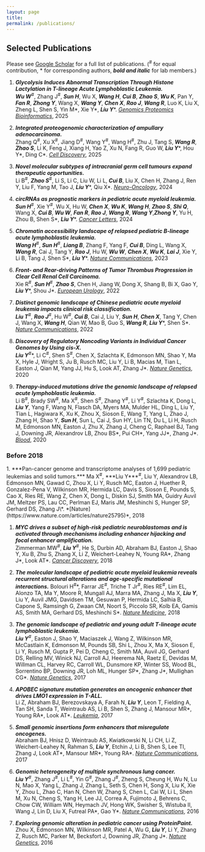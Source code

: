 ```yaml
---
layout: page
title: 
permalink: /publications/
---
```

<h2>Selected Publications</h2>

Please see [Google Scholar](https://scholar.google.com/citations?user=rWZM404AAAAJ&hl=en) for a full list of publications.
(<sup>#</sup> for equal contribution, * for corresponding authors, ***bold and italic*** for lab members.)

1. ***Glycolysis Induces Abnormal Transcription Through Histone Lactylation in T-lineage Acute Lymphoblastic Leukemia.***  
***Wu W***<sup>#</sup>, Zhang J<sup>#</sup>, ***Sun H***, Wu X, ***Wang H***, ***Cui B***, ***Zhao S***, ***Wu K***, Pan Y, ***Fan R***, ***Zhong Y***,  Wang X, ***Wang Y***, ***Chen X***, ***Rao J***, ***Wang R***, Luo K, Liu X, Zheng L, Shen S, Yin M\*, Xie Y\*, ***Liu Y***\*.
*[Genomics Proteomics Bioinformatics](https://academic.oup.com/gpb/advance-article/doi/10.1093/gpbjnl/qzaf029/8107772?login=false)*, 2025

1. ***Integrated proteogenomic characterization of ampullary adenocarcinoma.***  
Zhang Q<sup>#</sup>, Xu X<sup>#</sup>, Jiang D<sup>#</sup>, Wang Y<sup>#</sup>, Wang H<sup>#</sup>, Zhu J, Tang S, ***Wang R***, ***Zhao S***, Li K, Feng J, Xiang H,  Yao Z, Xu N, Fang R, Guo W, ***Liu Y***\*, Hou Y\*, Ding C\*.
*[Cell Discovery](https://www.nature.com/articles/s41421-024-00742-4)*, 2025

1. ***Novel molecular subtypes of intracranial germ cell tumours expand therapeutic opportunities.***  
Li B<sup>#</sup>, ***Zhao S***<sup>#</sup>, Li S, Li C, Liu W, Li L, ***Cui B***, Liu X, Chen H, Zhang J, Ren Y,  Liu F, Yang M, Tao J, ***Liu Y***\*, Qiu X\*.
*[Neuro-Oncology](https://academic.oup.com/neuro-oncology/article/26/7/1335/7618059?login=false)*, 2024

1. ***circRNAs as prognostic markers in pediatric acute myeloid leukemia.***  
***Sun H***<sup>#</sup>, Xie Y<sup>#</sup>, Wu X, Hu W, ***Chen X***, ***Wu K***, ***Wang H***, ***Zhao S***, ***Shi Q***, Wang X, ***Cui B***, ***Wu W***, ***Fan R***, ***Rao J***, ***Wang R***, ***Wang Y***,***Zhong Y***,  Yu H,  Zhou B, Shen S\*, ***Liu Y***\*.
*[Cancer Letters](https://www.sciencedirect.com/science/article/abs/pii/S0304383524002738?via%3Dihub)*, 2024

1. ***Chromatin accessibility landscape of relapsed pediatric B-lineage acute lymphoblastic leukemia.***  
***Wang H***<sup>#</sup>, ***Sun H***<sup>#</sup>, ***Liang B***, Zhang F, Yang F, ***Cui B***, Ding L, Wang X, ***Wang R***, Cai J, Tang Y, ***Rao J***, Hu W, ***Wu W***, ***Chen X***, ***Wu K***, ***Lai J***, Xie Y, Li B, Tang J, Shen S\*, ***Liu Y***\*.
*[Nature Communications](https://www.nature.com/articles/s41467-023-42565-z)*, 2023

1. ***Front- and Rear-driving Patterns of Tumor Thrombus Progression in Clear Cell Renal Cell Carcinoma.***  
Xie R<sup>#</sup>, ***Sun H***<sup>#</sup>, ***Zhao S***, Chen H, Jiang W, Dong X, Shang B, Bi X, Gao Y, ***Liu Y***\*, Shou J\*.
*[European Urology](https://www.sciencedirect.com/science/article/abs/pii/S0302283822023922?via%3Dihub)*, 2022

1. ***Distinct genomic landscape of Chinese pediatric acute myeloid leukemia impacts clinical risk classification.***  
***Liu T***<sup>#</sup>, ***Rao J***<sup>#</sup>, Hu W<sup>#</sup>, ***Cui B***, Cai J, Liu Y, ***Sun H***, ***Chen X***, Tang Y, Chen J, Wang X, ***Wang H***, Qian W, Mao B, Guo S, ***Wang R***, ***Liu Y***\*, Shen S\*.
*[Nature Communications](https://www.nature.com/articles/s41467-022-29336-y)*, 2022

1. ***Discovery of Regulatory Noncoding Variants in Individual Cancer Genomes by Using cis-X.***  
***Liu Y***<sup>#</sup>\*, Li C<sup>#</sup>, Shen S<sup>#</sup>, Chen X, Szlachta K, Edmonson MN, Shao Y, Ma X, Hyle J, Wright S, Ju B,  Rusch MC, Liu Y, Li B, Macias M, Tian L, Easton J, Qian M, Yang JJ, Hu S, Look AT, Zhang J\*.
*[Nature Genetics](https://www.nature.com/articles/s41588-020-0659-5)*, 2020

1. ***Therapy-induced mutations drive the genomic landscape of relapsed acute lymphoblastic leukemia.***  
Li B<sup>#</sup>, Brady SW<sup>#</sup>, Ma X<sup>#</sup>, Shen S<sup>#</sup>, Zhang Y<sup>#</sup>, Li Y<sup>#</sup>, Szlachta K, Dong L, ***Liu Y***, Yang F, Wang N, Flasch DA, Myers MA, Mulder HL, Ding L, Liu Y, Tian L, Hagiwara K, Xu K, Zhou X, Sioson E, Wang T, Yang L, Zhao J, Zhang H, Shao Y, ***Sun H***, Sun L, Cai J, Sun HY, Lin TN, Du L, Li H, Rusch M, Edmonson MN, Easton J, Zhu X, Zhang J, Cheng C, Raphael BJ, Tang J, Downing JR, Alexandrov LB, Zhou BS\*, Pui CH\*, Yang JJ\*, Zhang J\*.
*[Blood](https://ashpublications.org/blood/article/135/1/41/422540/Therapy-induced-mutations-drive-the-genomic)*, 2020


<h3>Before 2018</h3>
1. ***Pan-cancer genome and transcriptome analyses of 1,699 pediatric leukemias and solid tumors.***  
Ma X<sup>#</sup>, ***Liu Y***<sup>#</sup>, Liu Y, Alexandrov LB, Edmonson MN, Gawad C, Zhou X, Li Y, Rusch MC, Easton J, Huether R, Gonzalez-Pena V, Wilkinson MR, Hermida LC, Davis S, Sioson E, Pounds S, Cao X, Ries RE, Wang Z, Chen X, Dong L, Diskin SJ, Smith MA, Guidry Auvil JM, Meltzer PS, Lau CC, Perlman EJ, Maris JM, Meshinchi S, Hunger SP, Gerhard DS, Zhang J\*.
*[Nature](https://www.nature.com/articles/nature25795)*, 2018

1. ***MYC drives a subset of high-risk pediatric neuroblastomas and is activated through mechanisms including enhancer hijacking and focal enhancer amplification.***  
Zimmerman MW<sup>#</sup>, ***Liu Y***<sup>#</sup>, He S, Durbin AD, Abraham BJ, Easton J, Shao Y, Xu B, Zhu S, Zhang X, Li Z, Weichert-Leahey N, Young RA\*, Zhang J\*, Look AT\*.
*[Cancer Discovery](https://cancerdiscovery.aacrjournals.org/content/8/3/320.long)*, 2018

1. ***The molecular landscape of pediatric acute myeloid leukemia reveals recurrent structural alterations and age-specific mutational interactions.***
Bolouri H<sup>#</sup>\*, Farrar JE<sup>#</sup>, Triche T Jr<sup>#</sup>, Ries RE<sup>#</sup>, Lim EL, Alonzo TA, Ma Y, Moore R, Mungall AJ, Marra MA, Zhang J, Ma X, ***Liu Y***, Liu Y, Auvil JMG, Davidsen TM, Gesuwan P, Hermida LC, Salhia B, Capone S, Ramsingh G, Zwaan CM, Noort S, Piccolo SR, Kolb EA, Gamis AS, Smith MA, Gerhard DS, Meshinchi S\*.
*[Nature Medicine](https://www.nature.com/articles/nm.4439)*, 2018

1. ***The genomic landscape of pediatric and young adult T-lineage acute lymphoblastic leukemia.***  
***Liu Y***<sup>#</sup>, Easton J, Shao Y, Maciaszek J, Wang Z, Wilkinson MR, McCastlain K, Edmonson M, Pounds SB, Shi L, Zhou X, Ma X, Sioson E, Li Y, Rusch M, Gupta P, Pei D, Cheng C, Smith MA, Auvil JG, Gerhard DS, Relling MV, Winick NJ, Carroll AJ, Heerema NA, Raetz E, Devidas M, Willman CL, Harvey RC, Carroll WL, Dunsmore KP, Winter SS, Wood BL, Sorrentino BP, Downing JR, Loh ML, Hunger SP\*, Zhang J\*, Mullighan CG\*.
*[Nature Genetics](https://www.nature.com/articles/ng.3909)*, 2017

1. ***APOBEC signature mutation generates an oncogenic enhancer that drives LMO1 expression in T-ALL.***  
Li Z, Abraham BJ, Berezovskaya A, Farah N, ***Liu Y***, Leon T, Fielding A, Tan SH, Sanda T, Weintraub AS, Li B, Shen S, Zhang J, Mansour MR\*, Young RA\*, Look AT\*.
*[Leukemia](https://www.nature.com/articles/leu201775)*, 2017

1. ***Small genomic insertions form enhancers that misregulate oncogenes.***  
Abraham BJ, Hnisz D, Weintraub AS, Kwiatkowski N, Li CH, Li Z, Weichert-Leahey N, Rahman S, ***Liu Y***, Etchin J, Li B, Shen S, Lee TI, Zhang J, Look AT\*, Mansour MR\*, Young RA\*.
*[Nature Communications](https://www.nature.com/articles/ncomms14385)*, 2017

1. ***Genomic heterogeneity of multiple synchronous lung cancer.***  
***Liu Y***<sup>#</sup>, Zhang J<sup>#</sup>, Li L<sup>#</sup>, Yin G<sup>#</sup>, Zhang J<sup>#</sup>, Zheng S, Cheung H, Wu N, Lu N, Mao X, Yang L, Zhang J, Zhang L, Seth S, Chen H, Song X, Liu K, Xie Y, Zhou L, Zhao C, Han N, Chen W, Zhang S, Chen L, Cai W, Li L, Shen M, Xu N, Cheng S, Yang H, Lee JJ, Correa A, Fujimoto J, Behrens C, Chow CW, William WN, Heymach JV, Hong WK, Swisher S, Wistuba II, Wang J, Lin D, Liu X, Futreal PA\*, Gao Y\*.
*[Nature Communications](https://www.nature.com/articles/ncomms13200)*, 2016

1. ***Exploring genomic alteration in pediatric cancer using ProteinPaint.***  
Zhou X, Edmonson MN, Wilkinson MR, Patel A, Wu G, ***Liu Y***, Li Y, Zhang Z, Rusch MC, Parker M, Becksfort J, Downing JR, Zhang J\*.
*[Nature Genetics](https://www.nature.com/articles/ng.3466)*, 2016
